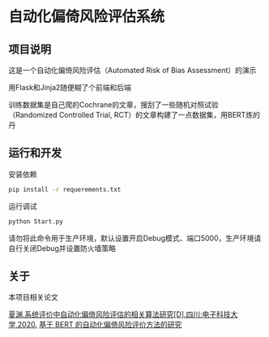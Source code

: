 # 自动化偏倚风险评估系统

## 项目说明

这是一个自动化偏倚风险评估（Automated Risk of Bias Assessment）的演示

用Flask和Jinja2随便糊了个前端和后端

训练数据集是自己爬的Cochrane的文章，搜刮了一些随机对照试验（Randomized Controlled Trial, RCT）的文章构建了一点数据集，用BERT炼的丹

## 运行和开发

安装依赖

```bash
pip install -r requerements.txt
```

运行调试

```bash
python Start.py
```

请勿将此命令用于生产环境，默认设置开启Debug模式、端口5000，生产环境请自行关闭Debug并设置防火墙策略

## 关于

本项目相关论文

[夏渊.系统评价中自动化偏倚风险评估的相关算法研究[D].四川:电子科技大学,2020.](http://d.wanfangdata.com.cn/thesis/ChJUaGVzaXNOZXdTMjAyMDEwMjgSCUQwMTk2MzI3OBoIdmluMXhwcXo%3D)
[基于 BERT 的自动化偏倚风险评价方法的研究](http://www.cjebm.com/article/10.7507/1672-2531.202006177)